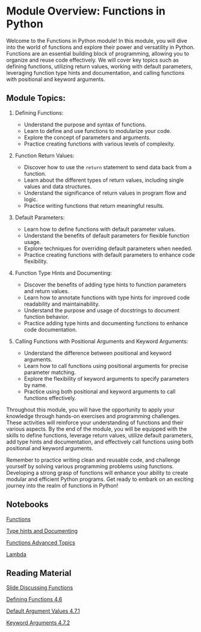 # Module Overview: Functions in Python

Welcome to the Functions in Python module! In this module, you will dive into the world of functions and explore their power and versatility in Python. Functions are an essential building block of programming, allowing you to organize and reuse code effectively. We will cover key topics such as defining functions, utilizing return values, working with default parameters, leveraging function type hints and documentation, and calling functions with positional and keyword arguments.

## Module Topics:
1. Defining Functions:
   - Understand the purpose and syntax of functions.
   - Learn to define and use functions to modularize your code.
   - Explore the concept of parameters and arguments.
   - Practice creating functions with various levels of complexity.

2. Function Return Values:
   - Discover how to use the `return` statement to send data back from a function.
   - Learn about the different types of return values, including single values and data structures.
   - Understand the significance of return values in program flow and logic.
   - Practice writing functions that return meaningful results.

3. Default Parameters:
   - Learn how to define functions with default parameter values.
   - Understand the benefits of default parameters for flexible function usage.
   - Explore techniques for overriding default parameters when needed.
   - Practice creating functions with default parameters to enhance code flexibility.

4. Function Type Hints and Documenting:
   - Discover the benefits of adding type hints to function parameters and return values.
   - Learn how to annotate functions with type hints for improved code readability and maintainability.
   - Understand the purpose and usage of docstrings to document function behavior.
   - Practice adding type hints and documenting functions to enhance code documentation.

5. Calling Functions with Positional Arguments and Keyword Arguments:
   - Understand the difference between positional and keyword arguments.
   - Learn how to call functions using positional arguments for precise parameter matching.
   - Explore the flexibility of keyword arguments to specify parameters by name.
   - Practice using both positional and keyword arguments to call functions effectively.

Throughout this module, you will have the opportunity to apply your knowledge through hands-on exercises and programming challenges. These activities will reinforce your understanding of functions and their various aspects. By the end of the module, you will be equipped with the skills to define functions, leverage return values, utilize default parameters, add type hints and documentation, and effectively call functions using both positional and keyword arguments.

Remember to practice writing clean and reusable code, and challenge yourself by solving various programming problems using functions. Developing a strong grasp of functions will enhance your ability to create modular and efficient Python programs. Get ready to embark on an exciting journey into the realm of functions in Python!

## Notebooks

[Functions](./learn/01_functions.ipynb)

[Type hints and Documenting](./learn/02_doc_strings.ipynb)

[Functions Advanced Topics](./learn/03_functions_advanced.ipynb)

[Lambda](./learn/04_lambda.ipynb)

## Reading Material

[Slide Discussing Functions](https://docs.google.com/presentation/d/1G3D6rQv6CcZ8Gc6EBg4R948bLD8j7KCcEHNxuCh2q_U/edit?usp=sharing)

[Defining Functions 4.6](https://docs.python.org/3/tutorial/controlflow.html#defining-functions)

[Default Argument Values 4.7.1](https://docs.python.org/3/tutorial/controlflow.html#default-argument-values)

[Keyword Arguments 4.7.2](https://docs.python.org/3/tutorial/controlflow.html#keyword-arguments)
